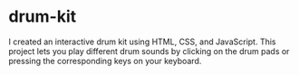 # drum-kit
I created an interactive drum kit using HTML, CSS, and JavaScript. This project lets you play different drum sounds by clicking on the drum pads or pressing the corresponding keys on your keyboard. 
